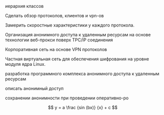 иерархия классов

Сделать обзор протоколов, клиентов и vpn-ов

Замерить скоростные характеристики у каждого протокола.



Организация анонимного доступа к удаленным ресурсам на основе технологии веб-прокси поверх TPC/IP соединения 

Корпоративная сеть на основе VPN протоколов

Частная виртуальная сеть для обеспечения шифрования на уровне модуля ядра Linux.

разработка программного комплекса анонимного доступа к удаленным ресурсам

описать анонимный доступ


сохранении анонимности при проведении оперативно-ро 


$$ y = a \frac {sin (bx)} {x} + c $$